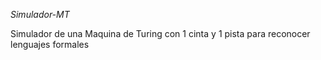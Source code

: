*Simulador-MT*

Simulador de una Maquina de Turing con 1 cinta y 1 pista para reconocer lenguajes formales
